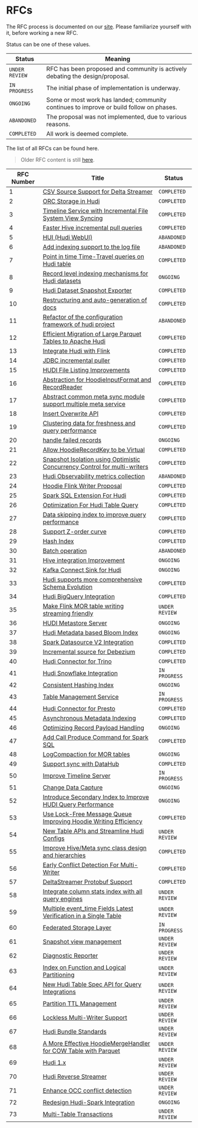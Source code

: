 <!--
  Licensed to the Apache Software Foundation (ASF) under one or more
  contributor license agreements.  See the NOTICE file distributed with
  this work for additional information regarding copyright ownership.
  The ASF licenses this file to You under the Apache License, Version 2.0
  (the "License"); you may not use this file except in compliance with
  the License.  You may obtain a copy of the License at

       http://www.apache.org/licenses/LICENSE-2.0

  Unless required by applicable law or agreed to in writing, software
  distributed under the License is distributed on an "AS IS" BASIS,
  WITHOUT WARRANTIES OR CONDITIONS OF ANY KIND, either express or implied.
  See the License for the specific language governing permissions and
  limitations under the License.
-->

# RFCs

The RFC process is documented on our [site](https://hudi.apache.org/contribute/rfc-process). Please familiarize yourself
with it, before working a new RFC.

Status can be one of these values.

| Status         | Meaning                                                                                 |
|----------------|-----------------------------------------------------------------------------------------|
| `UNDER REVIEW` | RFC has been proposed and community is actively debating the design/proposal.           |
| `IN PROGRESS`  | The initial phase of implementation is underway.                                        |
| `ONGOING`      | Some or most work has landed; community continues to improve or build follow on phases. |
| `ABANDONED`    | The proposal was not implemented, due to various reasons.                               |
| `COMPLETED`    | All work is deemed complete.                                                            |

The list of all RFCs can be found here.

> Older RFC content is still [here](https://cwiki.apache.org/confluence/display/HUDI/RFC+Process).

| RFC Number | Title                                                                                                                                                                                                            | Status         |
|------------|------------------------------------------------------------------------------------------------------------------------------------------------------------------------------------------------------------------|----------------|
| 1          | [CSV Source Support for Delta Streamer](https://cwiki.apache.org/confluence/display/HUDI/RFC+-+01+%3A+CSV+Source+Support+for+Delta+Streamer)                                                                     | `COMPLETED`    |
| 2          | [ORC Storage in Hudi](https://cwiki.apache.org/confluence/pages/viewpage.action?pageId=113708439)                                                                                                                | `COMPLETED`    |
| 3          | [Timeline Service with Incremental File System View Syncing](https://cwiki.apache.org/confluence/pages/viewpage.action?pageId=113708965)                                                                         | `COMPLETED`    |
| 4          | [Faster Hive incremental pull queries](https://cwiki.apache.org/confluence/pages/viewpage.action?pageId=115513622)                                                                                               | `COMPLETED`    |
| 5          | [HUI (Hudi WebUI)](https://cwiki.apache.org/confluence/pages/viewpage.action?pageId=130027233)                                                                                                                   | `ABANDONED`    |
| 6          | [Add indexing support to the log file](https://cwiki.apache.org/confluence/display/HUDI/RFC+-+06+%3A+Add+indexing+support+to+the+log+file)                                                                       | `ABANDONED`    |
| 7          | [Point in time Time-Travel queries on Hudi table](https://cwiki.apache.org/confluence/display/HUDI/RFC+-+07+%3A+Point+in+time+Time-Travel+queries+on+Hudi+table)                                                 | `COMPLETED`    |
| 8          | [Record level indexing mechanisms for Hudi datasets](https://cwiki.apache.org/confluence/display/HUDI/RFC-08++Record+level+indexing+mechanisms+for+Hudi+datasets)                                                | `ONGOING`      |
| 9          | [Hudi Dataset Snapshot Exporter](https://cwiki.apache.org/confluence/display/HUDI/RFC+-+09+%3A+Hudi+Dataset+Snapshot+Exporter)                                                                                   | `COMPLETED`    |
| 10         | [Restructuring and auto-generation of docs](https://cwiki.apache.org/confluence/display/HUDI/RFC+-+10+%3A+Restructuring+and+auto-generation+of+docs)                                                             | `COMPLETED`    |
| 11         | [Refactor of the configuration framework of hudi project](https://cwiki.apache.org/confluence/display/HUDI/RFC+-+11+%3A+Refactor+of+the+configuration+framework+of+hudi+project)                                 | `ABANDONED`    |
| 12         | [Efficient Migration of Large Parquet Tables to Apache Hudi](https://cwiki.apache.org/confluence/display/HUDI/RFC+-+12+%3A+Efficient+Migration+of+Large+Parquet+Tables+to+Apache+Hudi)                           | `COMPLETED`    |
| 13         | [Integrate Hudi with Flink](https://cwiki.apache.org/confluence/pages/viewpage.action?pageId=141724520)                                                                                                          | `COMPLETED`    |
| 14         | [JDBC incremental puller](https://cwiki.apache.org/confluence/display/HUDI/RFC+-+14+%3A+JDBC+incremental+puller)                                                                                                 | `COMPLETED`    |
| 15         | [HUDI File Listing Improvements](https://cwiki.apache.org/confluence/display/HUDI/RFC+-+15%3A+HUDI+File+Listing+Improvements)                                                                                    | `COMPLETED`    |
| 16         | [Abstraction for HoodieInputFormat and RecordReader](https://cwiki.apache.org/confluence/display/HUDI/RFC+-+16+Abstraction+for+HoodieInputFormat+and+RecordReader)                                               | `COMPLETED`    |
| 17         | [Abstract common meta sync module support multiple meta service](https://cwiki.apache.org/confluence/display/HUDI/RFC+-+17+Abstract+common+meta+sync+module+support+multiple+meta+service)                       | `COMPLETED`    |
| 18         | [Insert Overwrite API](https://cwiki.apache.org/confluence/display/HUDI/RFC+-+18+Insert+Overwrite+API)                                                                                                           | `COMPLETED`    |
| 19         | [Clustering data for freshness and query performance](https://cwiki.apache.org/confluence/display/HUDI/RFC+-+19+Clustering+data+for+freshness+and+query+performance)                                             | `COMPLETED`    |
| 20         | [handle failed records](https://cwiki.apache.org/confluence/display/HUDI/RFC+-+20+%3A+handle+failed+records)                                                                                                     | `ONGOING`      |
| 21         | [Allow HoodieRecordKey to be Virtual](https://cwiki.apache.org/confluence/display/HUDI/RFC+-+21+%3A+Allow+HoodieRecordKey+to+be+Virtual)                                                                         | `COMPLETED`    |
| 22         | [Snapshot Isolation using Optimistic Concurrency Control for multi-writers](https://cwiki.apache.org/confluence/display/HUDI/RFC+-+22+%3A+Snapshot+Isolation+using+Optimistic+Concurrency+Control+for+multi-writers) | `COMPLETED`    |
| 23         | [Hudi Observability metrics collection](https://cwiki.apache.org/confluence/display/HUDI/RFC+-+23+%3A+Hudi+Observability+metrics+collection)                                                                     | `ABANDONED`    | 
| 24         | [Hoodie Flink Writer Proposal](https://cwiki.apache.org/confluence/display/HUDI/RFC-24%3A+Hoodie+Flink+Writer+Proposal)                                                                                          | `COMPLETED`    | 
| 25         | [Spark SQL Extension For Hudi](https://cwiki.apache.org/confluence/display/HUDI/RFC+-+25%3A+Spark+SQL+Extension+For+Hudi)                                                                                        | `COMPLETED`    | 
| 26         | [Optimization For Hudi Table Query](https://cwiki.apache.org/confluence/display/HUDI/RFC-26+Optimization+For+Hudi+Table+Query)                                                                                   | `COMPLETED`    | 
| 27         | [Data skipping index to improve query performance](https://cwiki.apache.org/confluence/display/HUDI/RFC-27+Data+skipping+index+to+improve+query+performance)                                                     | `COMPLETED`    | 
| 28         | [Support Z-order curve](https://cwiki.apache.org/confluence/pages/viewpage.action?pageId=181307144)                                                                                                              | `COMPLETED`    |
| 29         | [Hash Index](https://cwiki.apache.org/confluence/display/HUDI/RFC+-+29%3A+Hash+Index)                                                                                                                            | `COMPLETED`    | 
| 30         | [Batch operation](https://cwiki.apache.org/confluence/display/HUDI/RFC+-+30%3A+Batch+operation)                                                                                                                  | `ABANDONED`    | 
| 31         | [Hive integration Improvement](https://cwiki.apache.org/confluence/display/HUDI/RFC+-+31%3A+Hive+integration+Improvment)                                                                                         | `ONGOING`      | 
| 32         | [Kafka Connect Sink for Hudi](https://cwiki.apache.org/confluence/display/HUDI/RFC-32+Kafka+Connect+Sink+for+Hudi)                                                                                               | `ONGOING`      | 
| 33         | [Hudi supports more comprehensive Schema Evolution](https://cwiki.apache.org/confluence/display/HUDI/RFC+-+33++Hudi+supports+more+comprehensive+Schema+Evolution)                                                | `COMPLETED`    | 
| 34         | [Hudi BigQuery Integration](./rfc-34/rfc-34.md)                                                                                                                                                                  | `COMPLETED`    | 
| 35         | [Make Flink MOR table writing streaming friendly](https://cwiki.apache.org/confluence/display/HUDI/RFC-35%3A+Make+Flink+MOR+table+writing+streaming+friendly)                                                    | `UNDER REVIEW` | 
| 36         | [HUDI Metastore Server](https://cwiki.apache.org/confluence/display/HUDI/%5BWIP%5D+RFC-36%3A+HUDI+Metastore+Server)                                                                                              | `ONGOING`      | 
| 37         | [Hudi Metadata based Bloom Index](rfc-37/rfc-37.md)                                                                                                                                                              | `ONGOING`      | 
| 38         | [Spark Datasource V2 Integration](./rfc-38/rfc-38.md)                                                                                                                                                            | `COMPLETED`    | 
| 39         | [Incremental source for Debezium](./rfc-39/rfc-39.md)                                                                                                                                                            | `COMPLETED`    | 
| 40         | [Hudi Connector for Trino](./rfc-40/rfc-40.md)                                                                                                                                                                   | `COMPLETED`    | 
| 41         | [Hudi Snowflake Integration](./rfc-41/rfc-41.md)                                                                                                                                                                 | `IN PROGRESS`  | 
| 42         | [Consistent Hashing Index](./rfc-42/rfc-42.md)                                                                                                                                                                   | `ONGOING`      | 
| 43         | [Table Management Service](./rfc-43/rfc-43.md)                                                                                                                                                                   | `IN PROGRESS`  | 
| 44         | [Hudi Connector for Presto](./rfc-44/rfc-44.md)                                                                                                                                                                  | `COMPLETED`    | 
| 45         | [Asynchronous Metadata Indexing](./rfc-45/rfc-45.md)                                                                                                                                                             | `COMPLETED`    | 
| 46         | [Optimizing Record Payload Handling](./rfc-46/rfc-46.md)                                                                                                                                                         | `ONGOING`      | 
| 47         | [Add Call Produce Command for Spark SQL](./rfc-47/rfc-47.md)                                                                                                                                                     | `COMPLETED`    | 
| 48         | [LogCompaction for MOR tables](./rfc-48/rfc-48.md)                                                                                                                                                               | `ONGOING`      | 
| 49         | [Support sync with DataHub](./rfc-49/rfc-49.md)                                                                                                                                                                  | `COMPLETED`    |
| 50         | [Improve Timeline Server](./rfc-50/rfc-50.md)                                                                                                                                                                    | `IN PROGRESS`  | 
| 51         | [Change Data Capture](./rfc-51/rfc-51.md)                                                                                                                                                                        | `ONGOING`      |
| 52         | [Introduce Secondary Index to Improve HUDI Query Performance](./rfc-52/rfc-52.md)                                                                                                                                | `ONGOING`      |
| 53         | [Use Lock-Free Message Queue Improving Hoodie Writing Efficiency](./rfc-53/rfc-53.md)                                                                                                                            | `COMPLETED`    | 
| 54         | [New Table APIs and Streamline Hudi Configs](./rfc-54/rfc-54.md)                                                                                                                                                 | `UNDER REVIEW` | 
| 55         | [Improve Hive/Meta sync class design and hierarchies](./rfc-55/rfc-55.md)                                                                                                                                        | `COMPLETED`    | 
| 56         | [Early Conflict Detection For Multi-Writer](./rfc-56/rfc-56.md)                                                                                                                                                  | `COMPLETED`    | 
| 57         | [DeltaStreamer Protobuf Support](./rfc-57/rfc-57.md)                                                                                                                                                             | `COMPLETED`    | 
| 58         | [Integrate column stats index with all query engines](./rfc-58/rfc-58.md)                                                                                                                                        | `UNDER REVIEW` |
| 59         | [Multiple event_time Fields Latest Verification in a Single Table](./rfc-59/rfc-59.md)                                                                                                                           | `UNDER REVIEW` |
| 60         | [Federated Storage Layer](./rfc-60/rfc-60.md)                                                                                                                                                                    | `IN PROGRESS`  |
| 61         | [Snapshot view management](./rfc-61/rfc-61.md)                                                                                                                                                                   | `UNDER REVIEW` |
| 62         | [Diagnostic Reporter](./rfc-62/rfc-62.md)                                                                                                                                                                        | `UNDER REVIEW` |
| 63         | [Index on Function and Logical Partitioning](./rfc-63/rfc-63.md)                                                                                                                                                 | `UNDER REVIEW` |
| 64         | [New Hudi Table Spec API for Query Integrations](./rfc-64/rfc-64.md)                                                                                                                                             | `UNDER REVIEW` |
| 65         | [Partition TTL Management](./rfc-65/rfc-65.md)                                                                                                                                                                   | `UNDER REVIEW` |
| 66         | [Lockless Multi-Writer Support](./rfc-66/rfc-66.md)                                                                                                                                                              | `UNDER REVIEW` |
| 67         | [Hudi Bundle Standards](./rfc-67/rfc-67.md)                                                                                                                                                                      | `UNDER REVIEW` |
| 68         | [A More Effective HoodieMergeHandler for COW Table with Parquet](./rfc-68/rfc-68.md)                                                                                                                             | `UNDER REVIEW` |
| 69         | [Hudi 1.x](./rfc-69/rfc-69.md)                                                                                                                                                                                   | `UNDER REVIEW` |
| 70         | [Hudi Reverse Streamer](./rfc/rfc-70/rfc-70.md)                                                                                                                                                                  | `UNDER REVIEW` |
| 71         | [Enhance OCC conflict detection](./rfc/rfc-71/rfc-71.md)                                                                                                                                                         | `UNDER REVIEW` |
| 72         | [Redesign Hudi-Spark Integration](./rfc/rfc-72/rfc-72.md)                                                                                                                                                        | `ONGOING`      |
| 73         | [Multi-Table Transactions](./rfc-73/rfc-73.md)                                                                                                                                                                   | `UNDER REVIEW` |
